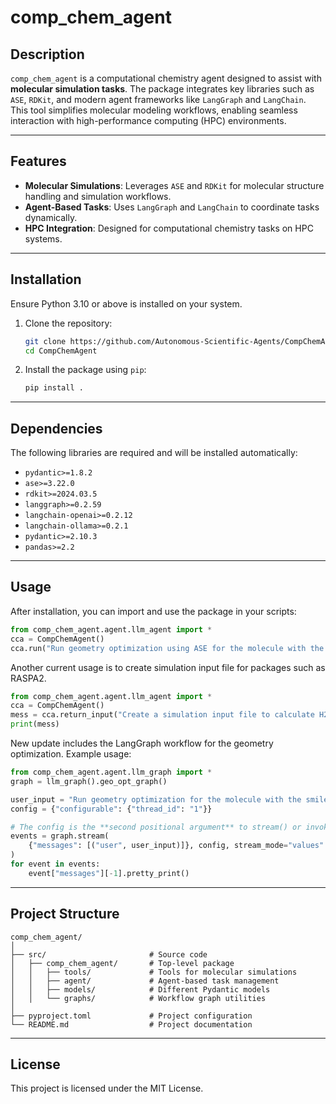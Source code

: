# comp_chem_agent

## Description

`comp_chem_agent` is a computational chemistry agent designed to assist with **molecular simulation tasks**. The package integrates key libraries such as `ASE`, `RDKit`, and modern agent frameworks like `LangGraph` and `LangChain`. This tool simplifies molecular modeling workflows, enabling seamless interaction with high-performance computing (HPC) environments.

---

## Features

- **Molecular Simulations**: Leverages `ASE` and `RDKit` for molecular structure handling and simulation workflows.
- **Agent-Based Tasks**: Uses `LangGraph` and `LangChain` to coordinate tasks dynamically.
- **HPC Integration**: Designed for computational chemistry tasks on HPC systems.

---

## Installation

Ensure Python 3.10 or above is installed on your system.

1. Clone the repository:

   ```bash
   git clone https://github.com/Autonomous-Scientific-Agents/CompChemAgent.git
   cd CompChemAgent
   ```

2. Install the package using `pip`:

   ```bash
   pip install .
   ```

---

## Dependencies

The following libraries are required and will be installed automatically:

- `pydantic>=1.8.2`
- `ase>=3.22.0`
- `rdkit>=2024.03.5`
- `langgraph>=0.2.59`
- `langchain-openai>=0.2.12`
- `langchain-ollama>=0.2.1`
- `pydantic>=2.10.3`
- `pandas>=2.2`

---

## Usage

After installation, you can import and use the package in your scripts:

```python
from comp_chem_agent.agent.llm_agent import *
cca = CompChemAgent()
cca.run("Run geometry optimization using ASE for the molecule with the smiles c1ccccc1 using your available tools.")
```

Another current usage is to create simulation input file for packages such as RASPA2.

```python
from comp_chem_agent.agent.llm_agent import *
cca = CompChemAgent()
mess = cca.return_input("Create a simulation input file to calculate H2 adsorption in a MOF named IRMOF1.cif at 77K and 100 bar using a 2 3 4 unit cell")
print(mess)
```

New update includes the LangGraph workflow for the geometry optimization. Example usage:

```python
from comp_chem_agent.agent.llm_graph import *
graph = llm_graph().geo_opt_graph()

user_input = "Run geometry optimization for the molecule with the smiles c1ccccc1 using your available tools."
config = {"configurable": {"thread_id": "1"}}

# The config is the **second positional argument** to stream() or invoke()!
events = graph.stream(
    {"messages": [("user", user_input)]}, config, stream_mode="values"
)
for event in events:
    event["messages"][-1].pretty_print()
```
---

## Project Structure

```
comp_chem_agent/
│
├── src/                       # Source code
│   ├── comp_chem_agent/       # Top-level package
│   │   ├── tools/             # Tools for molecular simulations
│   │   ├── agent/             # Agent-based task management
│   │   ├── models/            # Different Pydantic models
│   │   └── graphs/            # Workflow graph utilities
│
├── pyproject.toml             # Project configuration
└── README.md                  # Project documentation
```

---

## License

This project is licensed under the MIT License.
